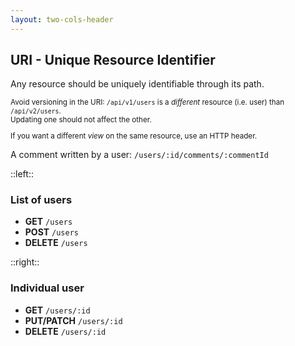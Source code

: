 ```yaml
---
layout: two-cols-header
---
```



## URI - Unique Resource Identifier

Any resource should be <span class="text-teal-400">uniquely</span> identifiable through its path.

<v-click>

<small>

Avoid versioning in the URI: `/api/v1/users` is a *different* resource (i.e. user) than `/api/v2/users`.
<br>
Updating one should not affect the other.

If you want a different *view* on the same resource, use an HTTP header.

</small>

</v-click>

<v-click>

A comment written by a user: `/users/:id/comments/:commentId`

</v-click>

::left::
### List of users

- **GET** `/users`
- **POST** `/users`
- **DELETE** `/users`

::right::
### Individual user

- **GET** `/users/:id`
- **PUT/PATCH** `/users/:id`
- **DELETE** `/users/:id`
